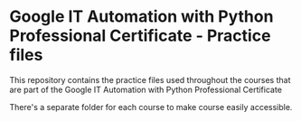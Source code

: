 # Google IT Automation with Python Professional Certificate - Practice files

This repository contains the practice files used throughout the courses that are
part of the Google IT Automation with Python Professional Certificate

There's a separate folder for each course to make course easily accessible.

